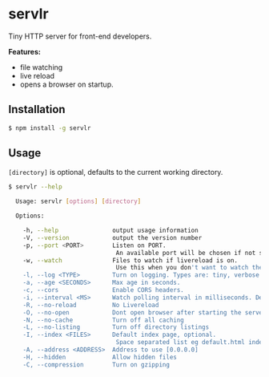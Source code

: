 # servlr

Tiny HTTP server for front-end developers.

**Features:**

* file watching
* live reload
* opens a browser on startup.

## Installation

```sh
$ npm install -g servlr
```

## Usage

`[directory]` is optional, defaults to the current working directory.

```sh
$ servlr --help

  Usage: servlr [options] [directory]

  Options:

    -h, --help               output usage information
    -V, --version            output the version number
    -p, --port <PORT>        Listen on PORT.
                              An available port will be chosen if not specified.
    -w, --watch              Files to watch if livereload is on. 
                              Use this when you don't want to watch the whole root directory.
    -l, --log <TYPE>         Turn on logging. Types are: tiny, verbose
    -a, --age <SECONDS>      Max age in seconds.
    -c, --cors               Enable CORS headers.
    -i, --interval <MS>      Watch polling interval in milliseconds. Default 500.
    -R, --no-reload          No Livereload
    -O, --no-open            Dont open browser after starting the server
    -N, --no-cache           Turn off all caching
    -L, --no-listing         Turn off directory listings
    -I, --index <FILES>      Default index page, optional.
                              Space separated list eg default.html index.html.
    -A, --address <ADDRESS>  Address to use [0.0.0.0]
    -H, --hidden             Allow hidden files
    -C, --compression        Turn on gzipping

```
